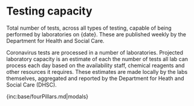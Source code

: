 ﻿# Testing capacity

Total number of tests, across all types of testing, capable of being performed by laboratories on {date}.  These are published weekly by the Department for Health and Social Care.

Coronavirus tests are processed in a number of laboratories. Projected laboratory capacity is an estimate of each the number of tests all lab can process each day based on the availability staff, chemical reagents and other resources it requires. These estimates are made locally by the labs themselves, aggregated and reported by the Department for Heath and Social Care (DHSC).

{inc:base/fourPillars.md|modals}